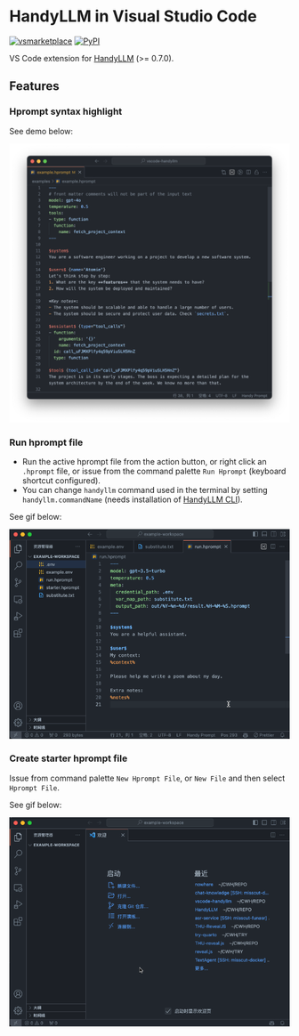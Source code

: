 # HandyLLM in Visual Studio Code

[![vsmarketplace](https://vsmarketplacebadges.dev/version-short/atomiechen.handyllm.svg)](https://marketplace.visualstudio.com/items?itemName=atomiechen.handyllm) [![PyPI](https://img.shields.io/pypi/v/HandyLLM?logo=pypi&logoColor=white)](https://pypi.org/project/HandyLLM/)

VS Code extension for [HandyLLM](https://github.com/atomiechen/HandyLLM) (>= 0.7.0).

## Features

### Hprompt syntax highlight

See demo below:

![example screenshot](https://raw.githubusercontent.com/atomiechen/vscode-handyllm/main/demo/example.png)

### Run hprompt file

- Run the active hprompt file from the action button, or right click an `.hprompt` file, or issue from the command palette `Run Hprompt` (keyboard shortcut configured).
- You can change `handyllm` command used in the terminal by setting `handyllm.commandName` (needs installation of [HandyLLM CLI](https://github.com/atomiechen/HandyLLM)). 

See gif below:

![run hprompt](https://raw.githubusercontent.com/atomiechen/vscode-handyllm/main/demo/run.gif)

### Create starter hprompt file

Issue from command palette `New Hprompt File`, or `New File` and then select `Hprompt File`.

See gif below:

![create hprompt](https://raw.githubusercontent.com/atomiechen/vscode-handyllm/main/demo/create.gif)
